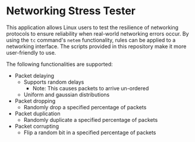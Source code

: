 # Networking Stress Tester

This application allows Linux users to test the resilience of networking protocols to ensure reliability when real-world networking errors occur. By using the `tc` command's `netem` functionality, rules can be applied to a networking interface. The scripts provided in this repository make it more user-friendly to use.

The following functionalities are supported:
* Packet delaying
    * Supports random delays
        * Note: This causes packets to arrive un-ordered
    * Uniform and gaussian distributions
* Packet dropping
    * Randomly drop a specified percentage of packets
* Packet duplication
    * Randomly duplicate a specified percentage of packets
* Packet corrupting
    * Flip a random bit in a specified percentage of packets
